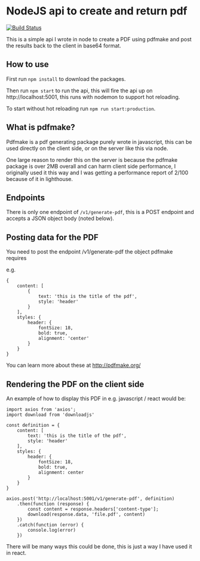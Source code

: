 # NodeJS api to create and return pdf

[![Build Status](https://travis-ci.com/Redfern/pdfmake-generator-api.svg?branch=master)](https://travis-ci.com/Redfern/pdfmake-generator-api)

This is a simple api I wrote in node to create a PDF using pdfmake and post the results back to the client in base64 format.

## How to use

First run `npm install` to download the packages.

Then run `npm start` to run the api, this will fire the api up on http://localhost:5001, this runs with nodemon to support hot reloading.

To start without hot reloading run `npm run start:production`.

## What is pdfmake?

Pdfmake is a pdf generating package purely wrote in javascript, this can be used directly on the client side, or on the server like this via node.

One large reason to render this on the server is because the pdfmake package is over 2MB overall and can harm client side performance, I originally used it this way and I was getting a performance report of 2/100 because of it in lighthouse.

## Endpoints

There is only one endpoint of `/v1/generate-pdf`, this is a POST endpoint and accepts a JSON object body (noted below).

## Posting data for the PDF

You need to post the endpoint /v1/generate-pdf the object pdfmake requires

e.g.

```
{
    content: [
        {
            text: 'this is the title of the pdf',
            style: 'header'
        }
    ],
    styles: {
        header: {
            fontSize: 18,
            bold: true,
            alignment: 'center'
        }
    }
}
```

You can learn more about these at http://pdfmake.org/

## Rendering the PDF on the client side

An example of how to display this PDF in e.g. javascript / react would be:

```
import axios from 'axios';
import download from 'downloadjs'

const definition = {
    content: [
        text: 'this is the title of the pdf',
        style: 'header'
    ],
    styles: {
        header: {
            fontSize: 18,
            bold: true,
            alignment: center
        }
    }
}

axios.post('http://localhost:5001/v1/generate-pdf', definition)
    .then(function (response) {
        const content = response.headers['content-type'];
        download(response.data, 'file.pdf', content)
    })
    .catch(function (error) {
        console.log(error)
    })
```

There will be many ways this could be done, this is just a way I have used it in react.